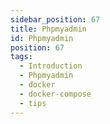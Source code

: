 ```yaml
---
sidebar_position: 67
title: Phpmyadmin
id: Phpmyadmin
position: 67
tags:
  - Introduction
  - Phpmyadmin
  - docker
  - docker-compose
  - tips
---
```

